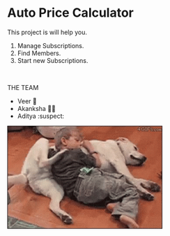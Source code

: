 # Auto Price Calculator 

This project is will help you.
1) Manage Subscriptions.
2) Find Members.
3) Start new Subscriptions.

<br/>



THE TEAM 

 - Veer :dog:
 - Akanksha :ok_woman:
 - Aditya :suspect:
 
![Alt Text](./UtilImage/teamgif.gif)
